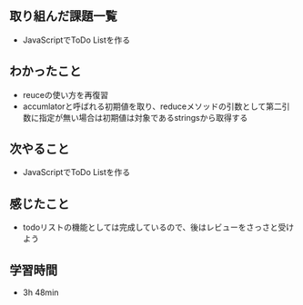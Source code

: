 ## 取り組んだ課題一覧
- JavaScriptでToDo Listを作る
## わかったこと
- reuceの使い方を再復習
- accumlatorと呼ばれる初期値を取り、reduceメソッドの引数として第二引数に指定が無い場合は初期値は対象であるstringsから取得する
## 次やること
- JavaScriptでToDo Listを作る
## 感じたこと
- todoリストの機能としては完成しているので、後はレビューをさっさと受けよう
## 学習時間
- 3h 48min